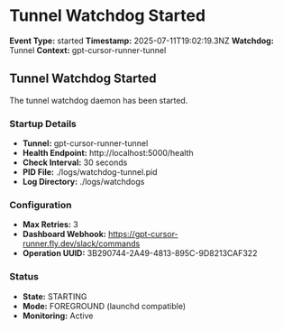 # Tunnel Watchdog Started

**Event Type:** started
**Timestamp:** 2025-07-11T19:02:19.3NZ
**Watchdog:** Tunnel
**Context:** gpt-cursor-runner-tunnel


## Tunnel Watchdog Started

The tunnel watchdog daemon has been started.

### Startup Details
- **Tunnel:** gpt-cursor-runner-tunnel
- **Health Endpoint:** http://localhost:5000/health
- **Check Interval:** 30 seconds
- **PID File:** ./logs/watchdog-tunnel.pid
- **Log Directory:** ./logs/watchdogs

### Configuration
- **Max Retries:** 3
- **Dashboard Webhook:** https://gpt-cursor-runner.fly.dev/slack/commands
- **Operation UUID:** 3B290744-2A49-4813-895C-9D8213CAF322

### Status
- **State:** STARTING
- **Mode:** FOREGROUND (launchd compatible)
- **Monitoring:** Active


